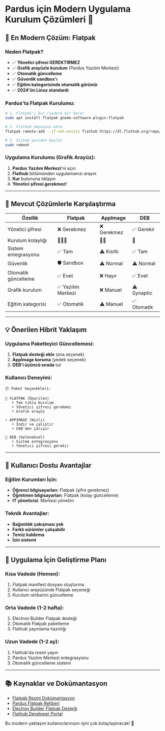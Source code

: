 # Pardus için Modern Uygulama Kurulum Çözümleri 🚀

## 🌟 **En Modern Çözüm: Flatpak**

### Neden Flatpak?
- ✅ **Yönetici şifresi GEREKTIRMEZ**
- ✅ **Grafik arayüzle kurulum** (Pardus Yazılım Merkezi)
- ✅ **Otomatik güncelleme**
- ✅ **Güvenlik sandbox'ı**
- ✅ **Eğitim kategorisinde otomatik görünür**
- ✅ **2024'ün Linux standardı**

### Pardus'ta Flatpak Kurulumu:
```bash
# 1. Flatpak'ı kur (sadece bir kere)
sudo apt install flatpak gnome-software-plugin-flatpak

# 2. Flathub deposunu ekle
flatpak remote-add --if-not-exists flathub https://dl.flathub.org/repo/flathub.flatpakrepo

# 3. Sistem yeniden başlat
sudo reboot
```

### Uygulama Kurulumu (Grafik Arayüz):
1. **Pardus Yazılım Merkezi**'ni açın
2. **Flathub** bölümünden uygulamanızı arayın
3. **Kur** butonuna tıklayın
4. **Yönetici şifresi gerekmez!**

---

## 🔄 **Mevcut Çözümlerle Karşılaştırma**

| Özellik | Flatpak | AppImage | DEB |
|---------|---------|----------|-----|
| Yönetici şifresi | ❌ Gerekmez | ❌ Gerekmez | ✅ Gerekir |
| Kurulum kolaylığı | 🌟🌟🌟 | 🌟🌟 | 🌟 |
| Sistem entegrasyonu | ✅ Tam | ⚠️ Kısıtlı | ✅ Tam |
| Güvenlik | 🛡️ Sandbox | ⚠️ Normal | ⚠️ Normal |
| Otomatik güncelleme | ✅ Evet | ❌ Hayır | ✅ Evet |
| Grafik kurulum | ✅ Yazılım Merkezi | ❌ Manuel | ⚠️ Synaptic |
| Eğitim kategorisi | ✅ Otomatik | ⚠️ Manuel | ✅ Otomatik |

---

## 💡 **Önerilen Hibrit Yaklaşım**

### Uygulama Paketleyici Güncellemesi:
1. **Flatpak desteği ekle** (ana seçenek)
2. **AppImage koruma** (yedek seçenek)
3. **DEB'i üçüncü sırada** tut

### Kullanıcı Deneyimi:
```
📦 Paket Seçenekleri:

🌟 FLATPAK (Önerilen)
   • Tek tıkla kurulum
   • Yönetici şifresi gerekmez
   • Grafik arayüz

⚡ APPIMAGE (Hızlı)
   • İndir ve çalıştır
   • USB'den çalışır

🔧 DEB (Geleneksel)
   • Sistem entegrasyonu
   • Yönetici şifresi gerekir
```

---

## 🎯 **Kullanıcı Dostu Avantajlar**

### Eğitim Kurumları İçin:
- **Öğrenci bilgisayarları**: Flatpak (şifre gerekmez)
- **Öğretmen bilgisayarları**: Flatpak (kolay güncelleme)
- **IT yöneticisi**: Merkezi yönetim

### Teknik Avantajlar:
- **Bağımlılık çakışması yok**
- **Farklı sürümler çalışabilir**
- **Temiz kaldırma**
- **İzin sistemi**

---

## 🚀 **Uygulama İçin Geliştirme Planı**

### Kısa Vadede (Hemen):
1. Flatpak manifest dosyası oluşturma
2. Kullanıcı arayüzünde Flatpak seçeneği
3. Kurulum rehberini güncelleme

### Orta Vadede (1-2 hafta):
1. Electron Builder Flatpak desteği
2. Otomatik Flatpak paketleme
3. Flathub yayınlama hazırlığı

### Uzun Vadede (1-2 ay):
1. Flathub'da resmi yayın
2. Pardus Yazılım Merkezi entegrasyonu
3. Otomatik güncelleme sistemi

---

## 📚 **Kaynaklar ve Dokümantasyon**

- [Flatpak Resmi Dokümantasyon](https://docs.flatpak.org/)
- [Pardus Flatpak Rehberi](https://gonullu.pardus.org.tr/flatpak-nedir-nasil-kurulur/)
- [Electron Builder Flatpak Desteği](https://www.electron.build/configuration/flatpak)
- [Flathub Developer Portal](https://github.com/flathub)

Bu modern yaklaşım kullanıcılarınızın işini çok kolaylaştıracak! 🎉